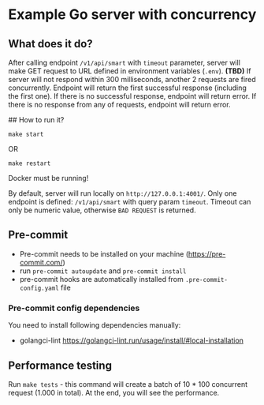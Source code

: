 # Example Go server with concurrency

## What does it do?

After calling endpoint `/v1/api/smart` with `timeout` parameter, server will make GET request to URL defined in environment variables (`.env`). **(TBD)** If server will not respond within 300 milliseconds, another 2 requests are fired concurrently. Endpoint will return the first successful response (including the first one). If there is no successful response, endpoint will return error. If there is no response from any of requests, endpoint will return error.

## How to run it?

`make start`

OR

`make restart`

Docker must be running!

By default, server will run locally on `http://127.0.0.1:4001/`. Only one endpoint is defined: `/v1/api/smart` with query param `timeout`. Timeout can only be numeric value, otherwise `BAD REQUEST` is returned.

## Pre-commit

- Pre-commit needs to be installed on your machine (https://pre-commit.com/)
- run `pre-commit autoupdate` and `pre-commit install`
- pre-commit hooks are automatically installed from `.pre-commit-config.yaml` file

### Pre-commit config dependencies

You need to install following dependencies manually:

- golangci-lint https://golangci-lint.run/usage/install/#local-installation

## Performance testing

Run `make tests` - this command will create a batch of 10 \* 100 concurrent request (1.000 in total). At the end, you will see the performance.
